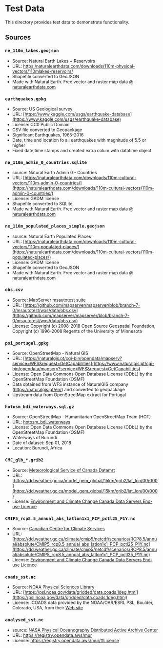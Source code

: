 # Test Data

This directory provides test data to demonstrate functionality.

## Sources

### `ne_110m_lakes.geojson`

- Source: Natural Earth Lakes + Reservoirs
- URL: [https:/naturalearthdata.com/downloads/110m-physical-vectors/110mlakes-reservoirs/](https://naturalearthdata.com/downloads/110m-physical-vectors/110mlakes-reservoirs/)
- Shapefile converted to GeoJSON
- Made with Natural Earth. Free vector and raster map data @ [naturalearthdata.com](https://naturalearthdata.com)


### `earthquakes.gpkg`

- Source: US Geological survey
- URL: [https://www.kaggle.com/usgs/earthquake-database](https://www.kaggle.com/usgs/earthquake-database)
- License: CC0 Public Domain
- CSV file converted to Geopackage
- Significant Earthquakes, 1965-2016
- Date, time and location fo all earthquakes with magnitude of 5.5 or higher
- Fixed date,time stamps and created extra colum with datatime object


### `ne_110m_admin_0_countries.sqlite`

- source: Natural Earth Admin 0 - Countries
- URL: [https://naturalearthdata.com/downloads/110m-cultural-vectors/110m-admin-0-countries/](https://naturalearthdata.com/downloads/110m-cultural-vectors/110m-admin-0-countries/)
- License: GADM license 
- Shapefile converted to SQLite
- Made with Natural Earth. Free vector and raster map data @ [naturalearthdata.com](https://naturalearthdata.com)

### `ne_110m_populated_places_simple.geojson`

- source: Natural Earth Populated Places
- URL: [https://naturalearthdata.com/downloads/110m-cultural-vectors/110m-populated-places/](https://naturalearthdata.com/downloads/110m-cultural-vectors/110m-populated-places/)
- License: GADM license
- Shapefile converted to GeoJSON
- Made with Natural Earth. Free vector and raster map data @ [naturalearthdata.com](https://naturalearthdata.com)

### `obs.csv`

- Source: MapServer msautotest suite
- URL: [https://github.com/mapserver/mapserver/blob/branch-7-0/msautotest/wxs/data/obs.csv](https://github.com/mapserver/mapserver/blob/branch-7-0/msautotest/wxs/data/obs.csv)
- License: Copyright (c) 2008-2018 Open Source Geospatial Foundation, Copyright (c) 1996-2008 Regents of the University of Minnesota

### `poi_portugal.gpkg`

- Source: OpenStreetMap - Natural GIS
- URL: [https://naturalgis.pt/cgi-bin/opendata/mapserv?service=WFS&request=GetCapabilities](https://www.naturalgis.pt/cgi-bin/opendata/mapserv?service=WFS&request=GetCapabilities)
- License: Open Data Commons Open Database License (ODbL) by the OpenStreetMap Foundation (OSMF) 
- Data obtained from WFS instance of NaturalGIS company (https://naturalgis.pt/en/) and converted to geopackage
- Upstream data from OpenStreetMap extract for Portugal

### `hotosm_bdi_waterways.sql.gz`

- Source: OpenStreetMap - Humanitarian OpenStreetMap Team (HOT)
- URL: [hotosm_bdi_waterways](https://data.humdata.org/dataset/hotosm_bdi_waterways)
- License: Open Data Commons Open Database License (ODbL) by the OpenStreetMap Foundation (OSMF) 
- Waterways of Burundi
- Date of dataset: Sep 01, 2018
- Location: Burundi, Africa

### `CMC_glb_*.grib2`

- Source: [Meteorological Service of Canada Datamrt](https://eccc-msc.github.io/open-data/msc-datamart/readme_en)
- URL: [https://dd.weather.gc.ca/model_gem_global/15km/grib2/lat_lon/00/000](https://dd.weather.gc.ca/model_gem_global/15km/grib2/lat_lon/00/000)
- License: [Environment and Climate Change Canada Data Servers End-use Licence](https://eccc-msc.github.io/open-data/licence/readme_en)

### `CMIP5_rcp8.5_annual_abs_latlon1x1_PCP_pctl25_P1Y.nc`

- Source: [Canadian Centre for Climate Services](https://canada.ca/climate-services)
- URL: [https://dd.weather.gc.ca/climate/cmip5/netcdf/scenarios/RCP8.5/annual/absolute/CMIP5_rcp8.5_annual_abs_latlon1x1_PCP_pctl25_P1Y.nc](https://dd.weather.gc.ca/climate/cmip5/netcdf/scenarios/RCP8.5/annual/absolute/CMIP5_rcp8.5_annual_abs_latlon1x1_PCP_pctl25_P1Y.nc)
- License: [Environment and Climate Change Canada Data Servers End-use Licence](https://eccc-msc.github.io/open-data/licence/readme_en)

### `coads_sst.nc`

- Source: [NOAA Physical Sciences Library](https://psl.noaa.gov)
- URL: [https://psl.noaa.gov/data/gridded/data.coads.1deg.html](https://psl.noaa.gov/data/gridded/data.coads.1deg.html)
- License: ICOADS data provided by the NOAA/OAR/ESRL PSL, Boulder, Colorado, USA, from their [Web site](https://psl.noaa.gov)

### `analysed_sst.nc`
- source: [NASA Physical Oceanography Distributed Active Archive Center](https://podaac.jpl.nasa.gov)
- URL: https://registry.opendata.aws/mur
- License: https://registry.opendata.aws/mur/#License

